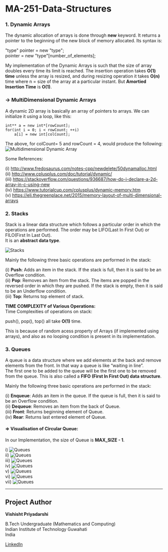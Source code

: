# MA-251-Data-Structures

### 1. Dynamic Arrays
The dynamic allocation of arrays is done through **new** keyword.
It returns a pointer to the beginning of the new block of memory allocated. Its syntax is: 

"type" pointer = new "type";  
pointer = new  "type"[number_of_elements];
  
  
My implementation of the Dynamic Arrays is such that the size of array doubles every time its limit is reached. The insertion operation takes **O(1) time** unless the array is resized, and during resizing operation it takes **O(n)** time where n = size of the array at a particular instant. But **Amortied Insertion Time** is **O(1)**.

### -> MultiDimensional Dynamic Arrays   
A dynamic 2D array is basically an array of pointers to arrays. We can initialize it using a loop, like this:   
```
int** a = new int*[rowCount];
for(int i = 0; i < rowCount; ++i)
    a[i] = new int[colCount];

```   
The above, for colCount= 5 and rowCount = 4, would produce the following:   
![Multidimensional Dynamic Array](https://i.stack.imgur.com/M75kn.png)   


Some References:

(i)   http://www.fredosaurus.com/notes-cpp/newdelete/50dynamalloc.html   
(ii)  http://www.cplusplus.com/doc/tutorial/dynamic/   
(iii) https://stackoverflow.com/questions/936687/how-do-i-declare-a-2d-array-in-c-using-new   
(iv)  https://www.tutorialcup.com/cplusplus/dynamic-memory.htm   
(v)   https://eli.thegreenplace.net/2015/memory-layout-of-multi-dimensional-arrays   


### 2. Stacks   
Stack is a linear data structure which follows a particular order in which the operations are performed. The order may be LIFO(Last In First Out) or FILO(First In Last Out).   
It is an **abstract data type**.      

![Stacks](http://underthepressure.net/wp-content/uploads/2018/05/stack_representation-300x207.jpg)   


Mainly the following three basic operations are performed in the stack:

(i) **Push**: Adds an item in the stack. If the stack is full, then it is said to be an Overflow condition.   
(ii) **Pop**: Removes an item from the stack. The items are popped in the reversed order in which they are pushed. If the stack is empty, then it is said to be an Underflow condition.   
(iii) **Top**: Returns top element of stack.

**TIME COMPLEXITY of Various Operations:**   
Time Complexities of operations on stack:

push(), pop(), top() all take **O(1)** time.  

This is because of random acess property of Arrays (if implemented using arrays), and also as no looping condition is present in its implementation.      

### 3. Queues   
A queue is a data structure where we add elements at the back and remove elements from the front. In that way a queue is like “waiting in line”.   
The first one to be added to the queue will be the first one to be removed from the queue. This is also called a **FIFO (First In First Out) data structure**.   

Mainly the following three basic operations are performed in the stack:

(i) **Enqueue**: Adds an item in the queue. If the queue is full, then it is said to be an Overflow condition.   
(ii) **Dequeue**: Removes an item from the back of Queue.   
(iii) **Front**: Returns beginning element of Queue.   
(iv) **Rear**: Returns last entered element of Queue.   

#### => Visualisation of Circular Queue:   
In our Implementation, the size of Queue is **MAX_SIZE - 1**.   

i)   ![Queues](Img\Q1.png)   
ii)  ![Queues](Img\Q2.png)   
iii) ![Queues](Img\Q3.png)   
iv)  ![Queues](Img\Q4.png)   
v)   ![Queues](Img\Q5.png)   
vi)  ![Queues](Img\Q6.png)   
vii) ![Queues](Img\Q7.png)   

* * *
## Project Author  

**Vishisht Priyadarshi**  

B.Tech Undergraduate (Mathematics and Computing)  
Indian Institute of Technology Guwahati  
India

[LinkedIn](https://www.linkedin.com/in/vishisht-priyadarshi-34068b179?fbclid=IwAR2gKntA7S027YRocf9gXuaoQS_g7tm8vTGjNJColC99v4UkZN4d9s6YhWw)
